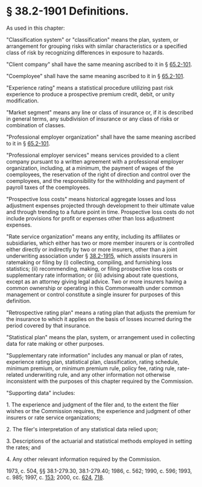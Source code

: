 # § 38.2-1901 Definitions.

<p>As used in this chapter:</p><p>"Classification system" or "classification" means the plan, system, or arrangement for grouping risks with similar characteristics or a specified class of risk by recognizing differences in exposure to hazards.</p><p>"Client company" shall have the same meaning ascribed to it in § <a href='http://law.lis.virginia.gov/vacode/65.2-101/'>65.2-101</a>.</p><p>"Coemployee" shall have the same meaning ascribed to it in § <a href='http://law.lis.virginia.gov/vacode/65.2-101/'>65.2-101</a>.</p><p>"Experience rating" means a statistical procedure utilizing past risk experience to produce a prospective premium credit, debit, or unity modification.</p><p>"Market segment" means any line or class of insurance or, if it is described in general terms, any subdivision of insurance or any class of risks or combination of classes.</p><p>"Professional employer organization" shall have the same meaning ascribed to it in § <a href='http://law.lis.virginia.gov/vacode/65.2-101/'>65.2-101</a>.</p><p>"Professional employer services" means services provided to a client company pursuant to a written agreement with a professional employer organization, including, at a minimum, the payment of wages of the coemployees, the reservation of the right of direction and control over the coemployees, and the responsibility for the withholding and payment of payroll taxes of the coemployees.</p><p>"Prospective loss costs" means historical aggregate losses and loss adjustment expenses projected through development to their ultimate value and through trending to a future point in time. Prospective loss costs do not include provisions for profit or expenses other than loss adjustment expenses.</p><p>"Rate service organization" means any entity, including its affiliates or subsidiaries, which either has two or more member insurers or is controlled either directly or indirectly by two or more insurers, other than a joint underwriting association under § <a href='http://law.lis.virginia.gov/vacode/38.2-1915/'>38.2-1915</a>, which assists insurers in ratemaking or filing by (i) collecting, compiling, and furnishing loss statistics; (ii) recommending, making, or filing prospective loss costs or supplementary rate information; or (iii) advising about rate questions, except as an attorney giving legal advice. Two or more insurers having a common ownership or operating in this Commonwealth under common management or control constitute a single insurer for purposes of this definition.</p><p>"Retrospective rating plan" means a rating plan that adjusts the premium for the insurance to which it applies on the basis of losses incurred during the period covered by that insurance.</p><p>"Statistical plan" means the plan, system, or arrangement used in collecting data for rate making or other purposes.</p><p>"Supplementary rate information" includes any manual or plan of rates, experience rating plan, statistical plan, classification, rating schedule, minimum premium, or minimum premium rule, policy fee, rating rule, rate-related underwriting rule, and any other information not otherwise inconsistent with the purposes of this chapter required by the Commission.</p><p>"Supporting data" includes:</p><p>1. The experience and judgment of the filer and, to the extent the filer wishes or the Commission requires, the experience and judgment of other insurers or rate service organizations;</p><p>2. The filer's interpretation of any statistical data relied upon;</p><p>3. Descriptions of the actuarial and statistical methods employed in setting the rates; and</p><p>4. Any other relevant information required by the Commission.</p><p>1973, c. 504, §§ 38.1-279.30, 38.1-279.40; 1986, c. 562; 1990, c. 596; 1993, c. 985; 1997, c. <a href='http://lis.virginia.gov/cgi-bin/legp604.exe?971+ful+CHAP0153'>153</a>; 2000, cc. <a href='http://lis.virginia.gov/cgi-bin/legp604.exe?001+ful+CHAP0624'>624</a>, <a href='http://lis.virginia.gov/cgi-bin/legp604.exe?001+ful+CHAP0718'>718</a>.</p>